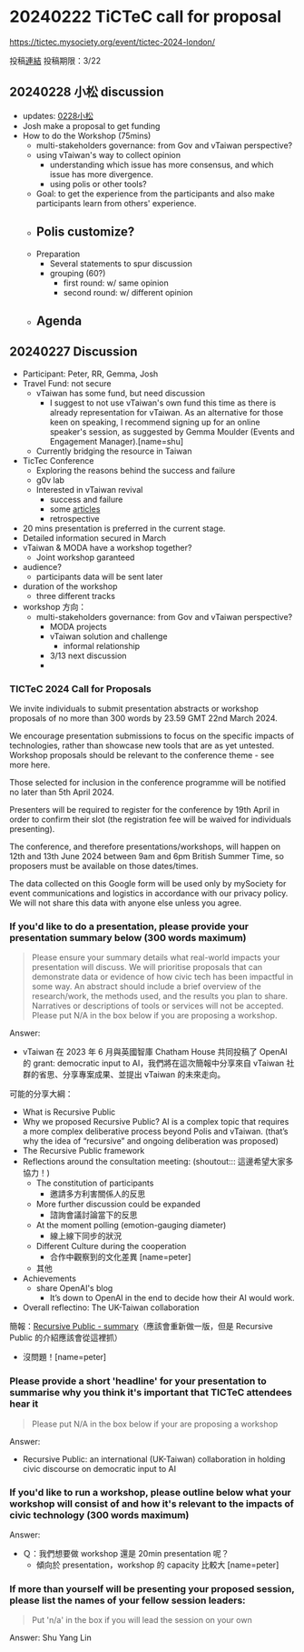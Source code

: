 # 20240222 TiCTeC call for proposal

https://tictec.mysociety.org/event/tictec-2024-london/

投稿[連結](https://docs.google.com/forms/d/e/1FAIpQLScOv8L9Aa0tRIwVF_G4v7FB4pJ7IDV8vbzIPfjHGJVWfdRCWg/viewform)
投稿期限：3/22 

## 20240228 小松 discussion
- updates: [0228小松](/S61huizKSKah4HpMvoEV8w)
- Josh make a proposal to get funding
- How to do the Workshop (75mins)
    - multi-stakeholders governance: from Gov and vTaiwan perspective?
    - using vTaiwan's way to collect opinion
        - understanding which issue has more consensus, and which issue has more divergence. 
        - using polis or other tools?
    - Goal: to get the experience from the participants and also make participants learn from others' experience.
    - Polis customize? 
        - 
    - Preparation
        - Several statements to spur discussion
        - grouping (60?)
            - first round: w/ same opinion 
            - second round: w/ different opinion
    - Agenda
        - 

## 20240227 Discussion 
- Participant: Peter, RR, Gemma, Josh 
- Travel Fund: not secure 
    - vTaiwan has some fund, but need discussion 
        - I suggest to not use vTaiwan's own fund this time as there is already representation for vTaiwan. As an alternative for those keen on speaking, I recommend signing up for an online speaker's session, as suggested by Gemma Moulder (Events and Engagement Manager).[name=shu] 
    - Currently bridging the resource in Taiwan 
- TicTec Conference 
    - Exploring the reasons behind the success and failure 
    - g0v lab
    - Interested in vTaiwan revival
        - success and failure  
        - some [articles](https://bethnoveck.medium.com/was-vtaiwan-such-a-big-flop-after-all-d6b365f916dc)
        - retrospective 
- 20 mins presentation is preferred in the current stage. 
- Detailed information secured in March 
- vTaiwan & MODA have a workshop together?
    - Joint workshop garanteed
- audience?
    - participants data will be sent later
- duration of the workshop 
    - three different tracks 
- workshop 方向：
    - multi-stakeholders governance: from Gov and vTaiwan perspective?
        - MODA projects
        - vTaiwan solution and challenge 
            - informal relationship 
        - 3/13 next discussion
        - 

### TICTeC 2024 Call for Proposals

We invite individuals to submit presentation abstracts or workshop proposals of no more than 300 words by 23.59 GMT 22nd March 2024.

We encourage presentation submissions to focus on the specific impacts of technologies, rather than showcase new tools that are as yet untested. Workshop proposals should be relevant to the conference theme - see more here.

Those selected for inclusion in the conference programme will be notified no later than 5th April 2024.

Presenters will be required to register for the conference by 19th April in order to confirm their slot (the registration fee will be waived for individuals presenting).

The conference, and therefore presentations/workshops, will happen on 12th and 13th June 2024 between 9am and 6pm British Summer Time, so proposers must be available on those dates/times. 

The data collected on this Google form will be used only by mySociety for event communications and logistics in accordance with our privacy policy. We will not share this data with anyone else unless you agree.


### If you'd like to do a presentation, please provide your presentation summary below (300 words maximum)

> Please ensure your summary details what real-world impacts your presentation will discuss. We will prioritise proposals that can demonstrate data or evidence of how civic tech has been impactful in some way. An abstract should include a brief overview of the research/work, the methods used, and the results you plan to share. Narratives or descriptions of tools or services will not be accepted. Please put N/A in the box below if you are proposing a workshop.


Answer: 

- vTaiwan 在 2023 年 6 月與英國智庫 Chatham House 共同投稿了 OpenAI 的 grant: democratic input to AI，我們將在這次簡報中分享來自 vTaiwan 社群的省思、分享專案成果、並提出 vTaiwan 的未來走向。

可能的分享大綱：
- What is Recursive Public
- Why we proposed Recursive Public? AI is a complex topic that requires a more complex deliberative process beyond Polis and vTaiwan. (that’s why the idea of “recursive” and ongoing deliberation was proposed)
- The Recursive Public framework 
- Reflections around the consultation meeting: (shoutout::: 這邊希望大家多協力！) 
    - The constitution of participants 
        - 邀請多方利害關係人的反思
    - More further discussion could be expanded 
        - 諮詢會議討論當下的反思
    - At the moment polling (emotion-gauging diameter)
        - 線上線下同步的狀況
    - Different Culture during the cooperation
        - 合作中觀察到的文化差異 [name=peter]
    - 其他
- Achievements 
    - share OpenAI's blog
        - It’s down to OpenAI in the end to decide how their AI would work. 
- Overall reflectino: The UK-Taiwan collaboration 

簡報：[Recursive Public - summary](https://docs.google.com/presentation/d/1xkEfAa-XiMNE6CaEtbXQbP-UrPIvzimKKlVSG4FbExw/edit#slide=id.g2aabd5d8f81_0_136)（應該會重新做一版，但是 Recursive Public 的介紹應該會從這裡抓）
  - 沒問題！[name=peter]



### Please provide a short 'headline' for your presentation to summarise why you think it's important that TICTeC attendees hear it

> Please put N/A in the box below if your are proposing a workshop

Answer: 
- Recursive Public: an international (UK-Taiwan) collaboration in holding civic discourse on democratic input to AI 




### If you'd like to run a workshop, please outline below what your workshop will consist of and how it's relevant to the impacts of civic technology (300 words maximum)

Answer: 

- Ｑ：我們想要做 workshop 還是 20min presentation 呢？
    - 傾向於 presentation，workshop 的 capacity 比較大 [name=peter]


### If more than yourself will be presenting your proposed session, please list the names of your fellow session leaders:

> Put 'n/a' in the box if you will lead the session on your own

Answer: 
Shu Yang Lin

